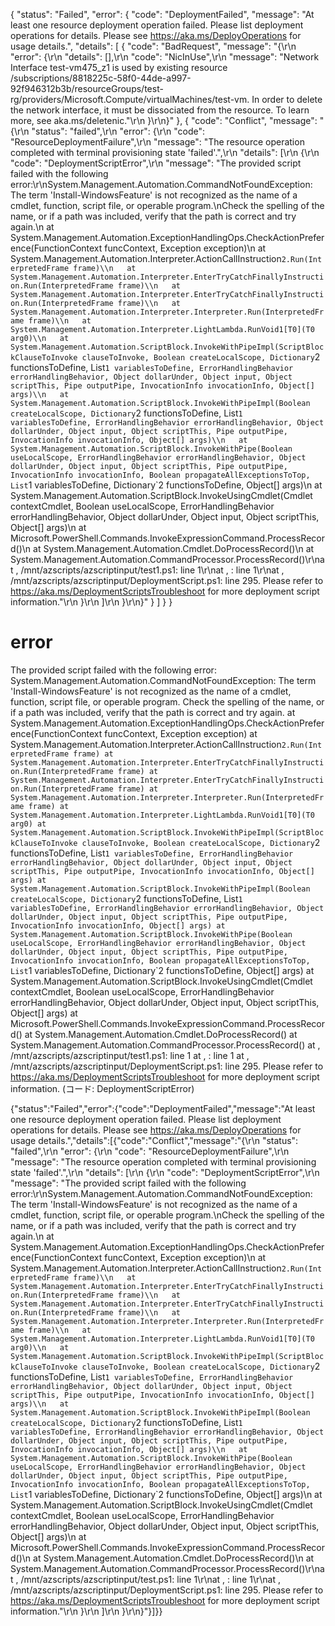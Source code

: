 {
  "status": "Failed",
  "error": {
    "code": "DeploymentFailed",
    "message": "At least one resource deployment operation failed. Please list deployment operations for details. Please see https://aka.ms/DeployOperations for usage details.",
    "details": [
      {
        "code": "BadRequest",
        "message": "{\r\n  \"error\": {\r\n    \"details\": [],\r\n    \"code\": \"NicInUse\",\r\n    \"message\": \"Network Interface test-vm475_z1 is used by existing resource /subscriptions/8818225c-58f0-44de-a997-92f946312b3b/resourceGroups/test-rg/providers/Microsoft.Compute/virtualMachines/test-vm. In order to delete the network interface, it must be dissociated from the resource. To learn more, see aka.ms/deletenic.\"\r\n  }\r\n}"
      },
      {
        "code": "Conflict",
        "message": "{\r\n  \"status\": \"failed\",\r\n  \"error\": {\r\n    \"code\": \"ResourceDeploymentFailure\",\r\n    \"message\": \"The resource operation completed with terminal provisioning state 'failed'.\",\r\n    \"details\": [\r\n      {\r\n        \"code\": \"DeploymentScriptError\",\r\n        \"message\": \"The provided script failed with the following error:\\r\\nSystem.Management.Automation.CommandNotFoundException: The term 'Install-WindowsFeature' is not recognized as the name of a cmdlet, function, script file, or operable program.\\nCheck the spelling of the name, or if a path was included, verify that the path is correct and try again.\\n   at System.Management.Automation.ExceptionHandlingOps.CheckActionPreference(FunctionContext funcContext, Exception exception)\\n   at System.Management.Automation.Interpreter.ActionCallInstruction`2.Run(InterpretedFrame frame)\\n   at System.Management.Automation.Interpreter.EnterTryCatchFinallyInstruction.Run(InterpretedFrame frame)\\n   at System.Management.Automation.Interpreter.EnterTryCatchFinallyInstruction.Run(InterpretedFrame frame)\\n   at System.Management.Automation.Interpreter.Interpreter.Run(InterpretedFrame frame)\\n   at System.Management.Automation.Interpreter.LightLambda.RunVoid1[T0](T0 arg0)\\n   at System.Management.Automation.ScriptBlock.InvokeWithPipeImpl(ScriptBlockClauseToInvoke clauseToInvoke, Boolean createLocalScope, Dictionary`2 functionsToDefine, List`1 variablesToDefine, ErrorHandlingBehavior errorHandlingBehavior, Object dollarUnder, Object input, Object scriptThis, Pipe outputPipe, InvocationInfo invocationInfo, Object[] args)\\n   at System.Management.Automation.ScriptBlock.InvokeWithPipeImpl(Boolean createLocalScope, Dictionary`2 functionsToDefine, List`1 variablesToDefine, ErrorHandlingBehavior errorHandlingBehavior, Object dollarUnder, Object input, Object scriptThis, Pipe outputPipe, InvocationInfo invocationInfo, Object[] args)\\n   at System.Management.Automation.ScriptBlock.InvokeWithPipe(Boolean useLocalScope, ErrorHandlingBehavior errorHandlingBehavior, Object dollarUnder, Object input, Object scriptThis, Pipe outputPipe, InvocationInfo invocationInfo, Boolean propagateAllExceptionsToTop, List`1 variablesToDefine, Dictionary`2 functionsToDefine, Object[] args)\\n   at System.Management.Automation.ScriptBlock.InvokeUsingCmdlet(Cmdlet contextCmdlet, Boolean useLocalScope, ErrorHandlingBehavior errorHandlingBehavior, Object dollarUnder, Object input, Object scriptThis, Object[] args)\\n   at Microsoft.PowerShell.Commands.InvokeExpressionCommand.ProcessRecord()\\n   at System.Management.Automation.Cmdlet.DoProcessRecord()\\n   at System.Management.Automation.CommandProcessor.ProcessRecord()\\r\\nat <ScriptBlock>, /mnt/azscripts/azscriptinput/test1.ps1: line 1\\r\\nat <ScriptBlock>, <No file>: line 1\\r\\nat <ScriptBlock>, /mnt/azscripts/azscriptinput/DeploymentScript.ps1: line 295. Please refer to https://aka.ms/DeploymentScriptsTroubleshoot for more deployment script information.\"\r\n      }\r\n    ]\r\n  }\r\n}"
      }
    ]
  }
}

# error
The provided script failed with the following error:
System.Management.Automation.CommandNotFoundException: The term 'Install-WindowsFeature' is not recognized as the name of a cmdlet, function, script file, or operable program.
Check the spelling of the name, or if a path was included, verify that the path is correct and try again.
   at System.Management.Automation.ExceptionHandlingOps.CheckActionPreference(FunctionContext funcContext, Exception exception)
   at System.Management.Automation.Interpreter.ActionCallInstruction`2.Run(InterpretedFrame frame)
   at System.Management.Automation.Interpreter.EnterTryCatchFinallyInstruction.Run(InterpretedFrame frame)
   at System.Management.Automation.Interpreter.EnterTryCatchFinallyInstruction.Run(InterpretedFrame frame)
   at System.Management.Automation.Interpreter.Interpreter.Run(InterpretedFrame frame)
   at System.Management.Automation.Interpreter.LightLambda.RunVoid1[T0](T0 arg0)
   at System.Management.Automation.ScriptBlock.InvokeWithPipeImpl(ScriptBlockClauseToInvoke clauseToInvoke, Boolean createLocalScope, Dictionary`2 functionsToDefine, List`1 variablesToDefine, ErrorHandlingBehavior errorHandlingBehavior, Object dollarUnder, Object input, Object scriptThis, Pipe outputPipe, InvocationInfo invocationInfo, Object[] args)
   at System.Management.Automation.ScriptBlock.InvokeWithPipeImpl(Boolean createLocalScope, Dictionary`2 functionsToDefine, List`1 variablesToDefine, ErrorHandlingBehavior errorHandlingBehavior, Object dollarUnder, Object input, Object scriptThis, Pipe outputPipe, InvocationInfo invocationInfo, Object[] args)
   at System.Management.Automation.ScriptBlock.InvokeWithPipe(Boolean useLocalScope, ErrorHandlingBehavior errorHandlingBehavior, Object dollarUnder, Object input, Object scriptThis, Pipe outputPipe, InvocationInfo invocationInfo, Boolean propagateAllExceptionsToTop, List`1 variablesToDefine, Dictionary`2 functionsToDefine, Object[] args)
   at System.Management.Automation.ScriptBlock.InvokeUsingCmdlet(Cmdlet contextCmdlet, Boolean useLocalScope, ErrorHandlingBehavior errorHandlingBehavior, Object dollarUnder, Object input, Object scriptThis, Object[] args)
   at Microsoft.PowerShell.Commands.InvokeExpressionCommand.ProcessRecord()
   at System.Management.Automation.Cmdlet.DoProcessRecord()
   at System.Management.Automation.CommandProcessor.ProcessRecord()
at <ScriptBlock>, /mnt/azscripts/azscriptinput/test1.ps1: line 1
at <ScriptBlock>, <No file>: line 1
at <ScriptBlock>, /mnt/azscripts/azscriptinput/DeploymentScript.ps1: line 295. Please refer to https://aka.ms/DeploymentScriptsTroubleshoot for more deployment script information. (コード: DeploymentScriptError)


{"status":"Failed","error":{"code":"DeploymentFailed","message":"At least one resource deployment operation failed. Please list deployment operations for details. Please see https://aka.ms/DeployOperations for usage details.","details":[{"code":"Conflict","message":"{\r\n  \"status\": \"failed\",\r\n  \"error\": {\r\n    \"code\": \"ResourceDeploymentFailure\",\r\n    \"message\": \"The resource operation completed with terminal provisioning state 'failed'.\",\r\n    \"details\": [\r\n      {\r\n        \"code\": \"DeploymentScriptError\",\r\n        \"message\": \"The provided script failed with the following error:\\r\\nSystem.Management.Automation.CommandNotFoundException: The term 'Install-WindowsFeature' is not recognized as the name of a cmdlet, function, script file, or operable program.\\nCheck the spelling of the name, or if a path was included, verify that the path is correct and try again.\\n   at System.Management.Automation.ExceptionHandlingOps.CheckActionPreference(FunctionContext funcContext, Exception exception)\\n   at System.Management.Automation.Interpreter.ActionCallInstruction`2.Run(InterpretedFrame frame)\\n   at System.Management.Automation.Interpreter.EnterTryCatchFinallyInstruction.Run(InterpretedFrame frame)\\n   at System.Management.Automation.Interpreter.EnterTryCatchFinallyInstruction.Run(InterpretedFrame frame)\\n   at System.Management.Automation.Interpreter.Interpreter.Run(InterpretedFrame frame)\\n   at System.Management.Automation.Interpreter.LightLambda.RunVoid1[T0](T0 arg0)\\n   at System.Management.Automation.ScriptBlock.InvokeWithPipeImpl(ScriptBlockClauseToInvoke clauseToInvoke, Boolean createLocalScope, Dictionary`2 functionsToDefine, List`1 variablesToDefine, ErrorHandlingBehavior errorHandlingBehavior, Object dollarUnder, Object input, Object scriptThis, Pipe outputPipe, InvocationInfo invocationInfo, Object[] args)\\n   at System.Management.Automation.ScriptBlock.InvokeWithPipeImpl(Boolean createLocalScope, Dictionary`2 functionsToDefine, List`1 variablesToDefine, ErrorHandlingBehavior errorHandlingBehavior, Object dollarUnder, Object input, Object scriptThis, Pipe outputPipe, InvocationInfo invocationInfo, Object[] args)\\n   at System.Management.Automation.ScriptBlock.InvokeWithPipe(Boolean useLocalScope, ErrorHandlingBehavior errorHandlingBehavior, Object dollarUnder, Object input, Object scriptThis, Pipe outputPipe, InvocationInfo invocationInfo, Boolean propagateAllExceptionsToTop, List`1 variablesToDefine, Dictionary`2 functionsToDefine, Object[] args)\\n   at System.Management.Automation.ScriptBlock.InvokeUsingCmdlet(Cmdlet contextCmdlet, Boolean useLocalScope, ErrorHandlingBehavior errorHandlingBehavior, Object dollarUnder, Object input, Object scriptThis, Object[] args)\\n   at Microsoft.PowerShell.Commands.InvokeExpressionCommand.ProcessRecord()\\n   at System.Management.Automation.Cmdlet.DoProcessRecord()\\n   at System.Management.Automation.CommandProcessor.ProcessRecord()\\r\\nat <ScriptBlock>, /mnt/azscripts/azscriptinput/test.ps1: line 1\\r\\nat <ScriptBlock>, <No file>: line 1\\r\\nat <ScriptBlock>, /mnt/azscripts/azscriptinput/DeploymentScript.ps1: line 295. Please refer to https://aka.ms/DeploymentScriptsTroubleshoot for more deployment script information.\"\r\n      }\r\n    ]\r\n  }\r\n}"}]}}